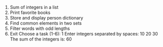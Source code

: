 

1. Sum of integers in a list
2. Print favorite books
3. Store and display person dictionary
4. Find common elements in two sets
5. Filter words with odd lengths
6. Exit
Choose a task (1-6): 1
Enter integers separated by spaces: 10 20 30
The sum of the integers is: 60
